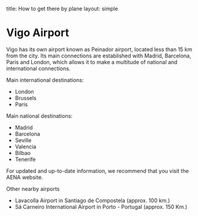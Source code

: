 title: How to get there by plane
layout: simple

# Vigo Airport

Vigo has its own airport known as Peinador airport, located less than 15 km from the city. Its main connections are established with Madrid, Barcelona, Paris and London, which allows it to make a multitude of national and international connections.
 
Main international destinations:

- London
- Brussels
- Paris
 
Main national destinations:

- Madrid
- Barcelona
- Seville
- Valencia
- Bilbao
- Tenerife
 
For updated and up-to-date information, we recommend that you visit the AENA website.

Other nearby airports
 
- Lavacolla Airport in Santiago de Compostela (approx. 100 km.)
- Sá Carneiro International Airport in Porto - Portugal (approx. 150 Km.)
 